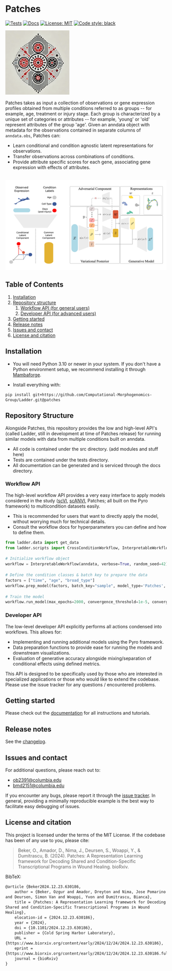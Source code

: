 # Patches

<a href="https://github.com/Computational-Morphogenomics-Group/Ladder/actions/workflows/test.yml"><img alt="Tests" src="https://github.com/Computational-Morphogenomics-Group/Ladder/actions/workflows/test.yaml/badge.svg?branch=main"></a>
<a href="https://ladder.readthedocs.io"><img alt="Docs" src="https://img.shields.io/readthedocs/Ladder"></a>
<a href="https://github.com/Computational-Morphogenomics-Group/ladder/blob/main/LICENSE"><img alt="License: MIT" src="https://black.readthedocs.io/en/stable/_static/license.svg"></a> <!-- Courtesy of black docs for now -->
<a href="https://github.com/psf/black"><img alt="Code style: black" src="https://img.shields.io/badge/code%20style-black-000000.svg"></a>

<img src="https://github.com/Computational-Morphogenomics-Group/Ladder/blob/main/repo_resources/logo.png" width="200px">

Patches takes as input a collection of observations or gene expression profiles obtained from multiple conditions referred to as groups -- for example, age, treatment or injury stage. Each group is characterized by a unique set of categories or attributes -- for example, 'young' or 'old' represent attributes of the group 'age'. Given an anndata object with metadata for the observations contained in separate columns of `anndata.obs`, Patches can:

- Learn conditional and condition agnostic latent representations for observations.
- Transfer observations across combinations of conditions.
- Provide attribute specific scores for each gene, associating gene expression with effects of attributes.

<br/>
<img src="https://github.com/Computational-Morphogenomics-Group/Ladder/blob/main/repo_resources/patches.jpg" width="1000px">
<br/>

## Table of Contents

1. [Installation](#installation)
2. [Repository structure](#repository-structure)
    1. [Workflow API (for general users)](#workflow-api)
    2. [Developer API (for advanced users)](#developer-api)
4. [Getting started](#getting-started)
5. [Release notes](#release-notes)
6. [Issues and contact](#issues-and-contact)
7. [License and citation](#license-and-citation)

## Installation
- You will need Python 3.10 or newer in your system. If you don't have a Python environment setup, we recommend installing it through [Mambaforge](https://github.com/conda-forge/miniforge#mambaforge).
  
- Install everything with:

```
pip install git+https://github.com/Computational-Morphogenomics-Group/Ladder.git@patches
```


## Repository Structure
Alongside Patches, this repository provides the low and high-level API's (called Ladder, still in development at time of Patches release) for running similar models with data from multiple conditions built on anndata.
- All code is contained under the src directory. (add modules and stuff here)
- Tests are contained under the tests directory.
- All documentation can be generated and is serviced through the docs directory.


### Workflow API
The high-level workflow API provides a very easy interface to apply models considered in the study ([scVI](https://scvi-tools.org/), [scANVI](https://scvi-tools.org/), Patches; all built on the Pyro framework) to multicondition datasets easily.
- This is recommended for users that want to directly apply the model, without worrying much for technical details.
- Consult the workflow docs for hyperparameters you can define and how to define them.

```python
from ladder.data import get_data
from ladder.scripts import CrossConditionWorkflow, InterpretableWorkflow # Workflow APIs, read docs on which one you'd like for your case!

# Initialize workflow object
workflow = InterpretableWorkflow(anndata, verbose=True, random_seed=42)

# Define the condition classes & batch key to prepare the data
factors = ["time", "age", "broad_type"]
workflow.prep_model(factors, batch_key="sample", model_type='Patches', model_args={'ld_normalize' : True}) # Define model and optimizer hyperparams

# Train the model
workflow.run_model(max_epochs=2000, convergence_threshold=1e-5, convergence_window=2000) # Define convergence hyperparams
```

### Developer API
The low-level developer API explicitly performs all actions condensed into workflows. This allows for:
- Implementing and running additional models using the Pyro framework.
- Data preparation functions to provide ease for running the models and downstream visualizations.
- Evaluation of generative accuracy alongside mixing/separation of conditional effects using defined metrics.

This API is designed to be specifically used by those who are interested in specialized applications or those who would like to extend the codebase. Please use the issue tracker for any questions / encountered problems.

## Getting started

Please check out the [documentation](https://ladder.readthedocs.io) for all instructions and tutorials.

## Release notes

See the [changelog][changelog].

## Issues and contact

For additional questions, please reach out to: 
- ob2391@columbia.edu
- bmd2151@columbia.edu

If you encounter any bugs, please report it through the [issue tracker][issue-tracker]. In general, providing a minimally reproducible example is the best way to facilitate easy debugging of issues.

## License and citation
This project is licensed under the terms of the MIT License. If the codebase has been of any use to you, please cite:

> Beker, O., Amador, D., Nima, J., Deursen, S., Woappi, Y., & Dumitrascu, B. (2024). Patches: A Representation Learning framework for Decoding Shared and Condition-Specific Transcriptional Programs in Wound Healing. bioRxiv.

BibTeX:
```
@article {Beker2024.12.23.630186,
	author = {Beker, Ozgur and Amador, Dreyton and Nima, Jose Pomarino and Deursen, Simon Van and Woappi, Yvon and Dumitrascu, Bianca},
	title = {Patches: A Representation Learning framework for Decoding Shared and Condition-Specific Transcriptional Programs in Wound Healing},
	elocation-id = {2024.12.23.630186},
	year = {2024},
	doi = {10.1101/2024.12.23.630186},
	publisher = {Cold Spring Harbor Laboratory},
	URL = {https://www.biorxiv.org/content/early/2024/12/24/2024.12.23.630186},
	eprint = {https://www.biorxiv.org/content/early/2024/12/24/2024.12.23.630186.full.pdf},
	journal = {bioRxiv}
}
```

[issue-tracker]: https://github.com/Computational-Morphogenomics-Group/Ladder/issues
[changelog]: https://ladder.readthedocs.io/latest/changelog.html
[link-api]: https://ladder.readthedocs.io/latest/api.html
[link-pypi]: https://pypi.org/project/scladder
